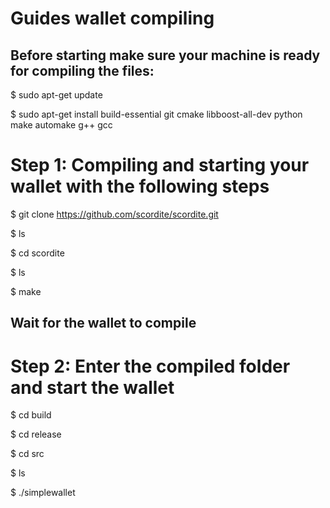 # Guides wallet compiling


## Before starting make sure your machine is ready for compiling the files:

$ sudo apt-get update

$ sudo apt-get install build-essential git cmake libboost-all-dev python make automake g++ gcc




# Step 1: Compiling and starting your wallet with the following steps

$ git clone https://github.com/scordite/scordite.git  

$ ls                                                  

$ cd scordite                                         

$ ls                                                  

$ make                                                


## Wait for the wallet to compile

# Step 2: Enter the compiled folder and start the wallet

$ cd build

$ cd release

$ cd src

$ ls

$ ./simplewallet
